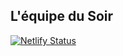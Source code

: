 L'équipe du Soir
-------

[![Netlify Status](https://api.netlify.com/api/v1/badges/f562586e-df0b-41dd-ac75-84ab8337af42/deploy-status)](https://app.netlify.com/sites/equipedusoir/deploys)
